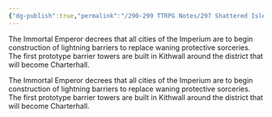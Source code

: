 ```yaml
---
{"dg-publish":true,"permalink":"/290-299 TTRPG Notes/297 Shattered Isles/13 Calendar/13.01 History/Lightning Barriers/","tags":["timeline","IEHistory"]}
---
```



The Immortal Emperor decrees that all cities of the Imperium are to begin construction of lightning barriers to replace waning protective sorceries. The first prototype barrier towers are built in Kithwall around the district that will become Charterhall.

<span 
	  class='ob-timelines' 
	  data-date='272-2-19-00' 
	  data-title="The First Lightning Barriers"
	  data-class='cyan'> 
	The Immortal Emperor decrees that all cities of the Imperium are to begin construction of lightning barriers to replace waning protective sorceries. The first prototype barrier towers are built in Kithwall around the district that will become Charterhall.
</span>